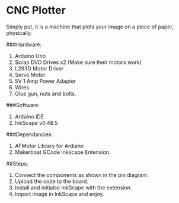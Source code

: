 # CNC Plotter

Simply put, it is a machine that plots your image on a piece of paper, physically.

###Hardware:
1. Arduino Uno
2. Scrap DVD Drives x2 (Make sure their motors work)
3. L293D Motor Driver
4. Servo Motor
5. 5V 1 Amp Power Adapter
6. Wires
7. Glue gun, nuts and bolts.

###Software:
1. Arduino IDE
2. InkScape v0.48.5

###Dependancies:
1. AFMotor Library for Arduino
2. Makerboat GCode Inkscape Entension.

##Steps:
1. Connect the components as shown in the pin diagram.
2. Upload the code to the board.
3. Install and initialse InkScape with the extension.
4. Import image in InkScape and enjoy.
